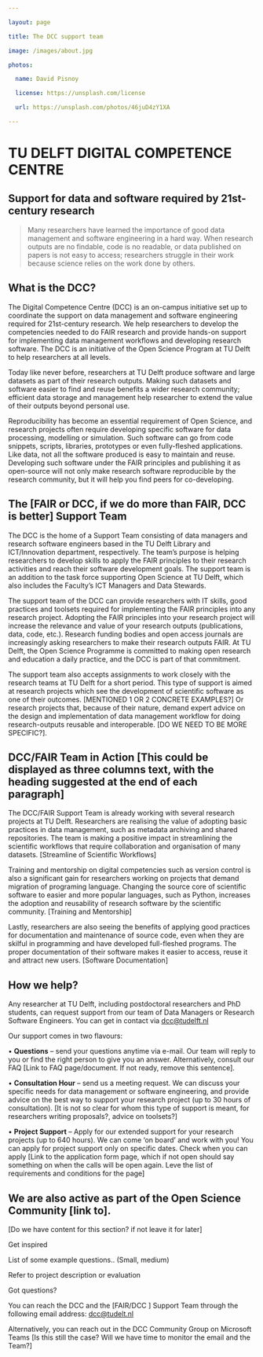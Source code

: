 ```yaml
---

layout: page

title: The DCC support team

image: /images/about.jpg

photos:

  name: David Pisnoy

  license: https://unsplash.com/license

  url: https://unsplash.com/photos/46juD4zY1XA

---
```


# TU DELFT DIGITAL COMPETENCE CENTRE

## Support for data and software required by 21st-century research

> Many researchers have learned the importance of good data management and software engineering in a hard way. When research outputs are no findable, code is no readable, or data published on papers is not easy to access; researchers struggle in their work because science relies on the work done by others.



## What is the DCC? 

The Digital Competence Centre (DCC) is an on-campus initiative set up to coordinate the support on data management and software engineering required for 21st-century research. We help researchers to develop the competencies needed to do FAIR research and provide hands-on support for implementing data management workflows and developing research software. The DCC is an initiative of the Open Science Program at TU Delft to help researchers at all levels.

Today like never before, researchers at TU Delft produce software and large datasets as part of their research outputs. Making such datasets and software easier to find and reuse benefits a wider research community; efficient data storage and management help researcher to extend the value of their outputs beyond personal use.  



Reproducibility has become an essential requirement of Open Science, and research projects often require developing specific software for data processing, modelling or simulation. Such software can go from code snippets, scripts, libraries, prototypes or even fully-fleshed applications. Like data, not all the software produced is easy to maintain and reuse. Developing such software under the FAIR principles and publishing it as open-source will not only make research software reproducible by the research community, but it will help you find peers for co-developing.



## The [FAIR or DCC, if we do more than FAIR, DCC is better] Support Team



The DCC is the home of a Support Team consisting of data managers and research software engineers based in the TU Delft Library and ICT/Innovation department, respectively. The team’s purpose is helping researchers to develop skills to apply the FAIR principles to their research activities and reach their software development goals. The support team is an addition to the task force supporting Open Science at TU Delft, which also includes the Faculty’s ICT Managers and Data Stewards. 



The support team of the DCC can provide researchers with IT skills, good practices and toolsets required for implementing the FAIR principles into any research project. Adopting the FAIR principles into your research project will increase the relevance and value of your research outputs (publications, data, code, etc.). Research funding bodies and open access journals are increasingly asking researchers to make their research outputs FAIR. At TU Delft, the Open Science Programme is committed to making open research and education a daily practice, and the DCC is part of that commitment.



The support team also accepts assignments to work closely with the research teams at TU Delft for a short period. This type of support is aimed at research projects which see the development of scientific software as one of their outcomes. [MENTIONED 1 OR 2 CONCRETE EXAMPLES?] Or research projects that, because of their nature, demand expert advice on the design and implementation of data management workflow for doing research-outputs reusable and interoperable. [DO WE NEED TO BE MORE SPECIFIC?].



## DCC/FAIR Team in Action [This could be displayed as three columns text, with the heading suggested at the end of each paragraph]

The DCC/FAIR Support Team is already working with several research projects at TU Delft.  Researchers are realising the value of adopting basic practices in data management, such as metadata archiving and shared repositories. The team is making a positive impact in streamlining the scientific workflows that require collaboration and organisation of many datasets. [Streamline of Scientific Workflows]

Training and mentorship on digital competencies such as version control is also a significant gain for researchers working on projects that demand migration of programing language. Changing the source core of scientific software to easier and more popular languages, such as Python, increases the adoption and reusability of research software by the scientific community. [Training and Mentorship]

Lastly, researchers are also seeing the benefits of applying good practices for documentation and maintenance of source code, even when they are skilful in programming and have developed full-fleshed programs. The proper documentation of their software makes it easier to access, reuse it and attract new users. [Software Documentation]




## How we help? 



Any researcher at TU Delft, including postdoctoral researchers and PhD students, can request support from our team of Data Managers or Research Software Engineers. You can get in contact via dcc@tudelft.nl

Our support comes in two flavours: 

•   **Questions** – send your questions anytime via e-mail. Our team will reply to you or find the right person to give you an answer. Alternatively, consult our FAQ [Link to FAQ page/document. If not ready, remove this sentence].

•   **Consultation Hour** – send us a meeting request. We can discuss your specific needs for data management or software engineering, and provide advice on the best way to support your research project (up to 30 hours of consultation). [It is not so clear for whom this type of support is meant, for researchers writing proposals?, advice on toolsets?]

•   **Project Support** – Apply for our extended support for your research projects (up to 640 hours). We can come ‘on board’ and work with you! You can apply for project support only on specific dates. Check when you can apply [Link to the application form page, which if not open should say something on when the calls will be open again. Leve the list of requirements and conditions for the page]



## We are also active as part of the Open Science Community [link to].



 



[Do we have content for this section? if not leave it for later]

Get inspired

List of some example questions.. (Small, medium)

Refer to project description or evaluation 




Got questions? 

You can reach the DCC and  the [FAIR/DCC ] Support Team through the following email address: dcc@tudelt.nl 

Alternatively, you can reach out in the DCC Community Group on Microsoft Teams [Is this still the case? Will we have time to monitor the email and the Team?]
